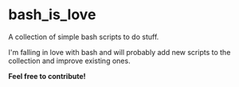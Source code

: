 # bash_is_love
A collection of simple bash scripts to do stuff.

I'm falling in love with bash and will probably add new scripts to the collection and improve existing ones.

**Feel free to contribute!** 
